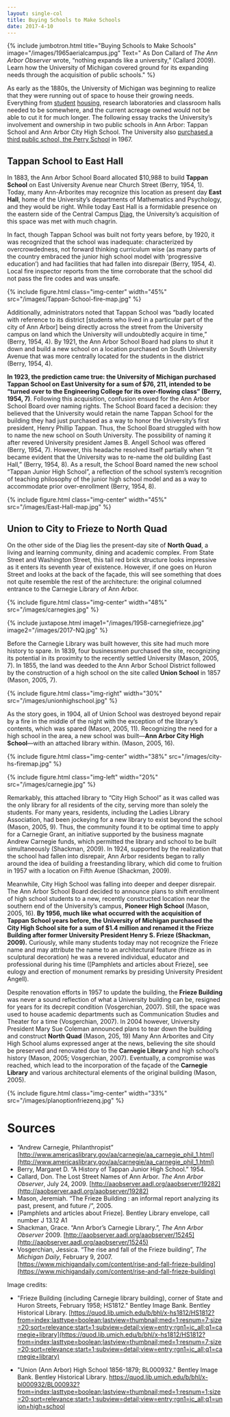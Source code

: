 ```yaml
---
layout: single-col
title: Buying Schools to Make Schools
date: 2017-4-10
---
```


{% include jumbotron.html
title="Buying Schools to Make Schools"
image="/images/1965aerialcampus.jpg" Text=" As Don Callard of _The Ann Arbor Observer_ wrote, “nothing expands like a university,” (Callard 2009). Learn how the University of Michigan covered ground for its expanding needs through the acquisition of public schools."
%}


As early as the 1880s, the University of Michigan was beginning to realize that they were running out of space to house their growing needs. Everything from [student](https://umich-hist-399.github.io/campus-histories/essays/social-training) [housing](https://umich-hist-399.github.io/campus-histories/essays/eastquad), research laboratories and classroom halls needed to be somewhere, and the current acreage owned would not be able to cut it for much longer. The following essay tracks the University’s involvement and ownership in two public schools in Ann Arbor: Tappan School and Ann Arbor City High School. The University also [purchased a third public school, the Perry School](https://umich-hist-399.github.io/campus-histories/summaries/perrybuilding) in 1967. 

## Tappan School to East Hall

In 1883, the Ann Arbor School Board allocated $10,988 to build **Tappan School** on East University Avenue near Church Street (Berry, 1954, 1). Today, many Ann-Arborites may recognize this location as present day **East Hall**, home of the University’s departments of Mathematics and Psychology, and they would be right. While today East Hall is a formidable presence on the eastern side of the Central Campus [Diag](https://umich-hist-399.github.io/campus-histories/essays/diag), the University’s acquisition of this space was met with much chagrin.

In fact, though Tappan School was built not forty years before, by 1920, it was recognized that the school was inadequate: characterized by overcrowdedness, not forward thinking curriculum wise (as many parts of the country embraced the junior high school model with ‘progressive education’) and had facilities that had fallen into disrepair (Berry, 1954, 4). Local fire inspector reports from the time corroborate that the school did not pass the fire codes and was unsafe.

{% include figure.html class="img-center" width="45%" src="/images/Tappan-School-fire-map.jpg" %}

Additionally, administrators noted that Tappan School was “badly located with reference to its district [students who lived in a particular part of the city of Ann Arbor] being directly across the street from the University campus on land which the University will undoubtedly acquire in time,” (Berry, 1954, 4). By 1921, the Ann Arbor School Board had plans to shut it down and build a new school on a location purchased on South University Avenue that was more centrally located for the students in the district (Berry, 1954, 4).

**In 1923, the prediction came true: the University of Michigan purchased Tappan School on East University for a sum of $76, 211, intended to be “turned over to the Engineering College for its over-flowing class” (Berry, 1954, 7)**. Following this acquisition, confusion ensued for the Ann Arbor School Board over naming rights. The School Board faced a decision: they believed that the University would retain the name Tappan School for the building they had just purchased as a way to honor the University’s first president, Henry Phillip Tappan. Thus, the School Board struggled with how to name the new school on South University. The possibility of naming it after revered University president James B. Angell School was offered (Berry, 1954, 7). However, this headache resolved itself partially when “it became evident that the University was to re-name the old building East Hall,” (Berry, 1954, 8). As a result, the School Board named the new school “Tappan Junior High School”, a reflection of the school system’s recognition of teaching philosophy of the junior high school model and as a way to accommodate prior over-enrollment (Berry, 1954, 8).

{% include figure.html class="img-center" width="45%" src="/images/East-Hall-map.jpg" %}

## Union to City to Frieze to North Quad

On the other side of the Diag lies the present-day site of **North Quad**, a living and learning community, dining and academic complex. From State Street and Washington Street, this tall red brick structure looks impressive as it enters its seventh year of existence. However, if one goes on Huron Street and looks at the back of the façade, this will see something that does not quite resemble the rest of the architecture: the original columned entrance to the Carnegie Library of Ann Arbor.

{% include figure.html class="img-center" width="48%" src="/images/carnegies.jpg" %}

{% include juxtapose.html image1="/images/1958-carnegiefrieze.jpg" image2="/images/2017-NQ.jpg" %}

Before the Carnegie Library was built however, this site had much more history to spare. In 1839, four businessmen purchased the site, recognizing its potential in its proximity to the recently settled University (Mason, 2005, 7). In 1855, the land was deeded to the Ann Arbor School District followed by the construction of a high school on the site called **Union School** in 1857 (Mason, 2005, 7).

{% include figure.html class="img-right" width="30%" src="/images/unionhighschool.jpg" %}

As the story goes, in 1904, all of Union School was destroyed beyond repair by a fire in the middle of the night with the exception of the library’s contents, which was spared (Mason, 2005, 11). Recognizing the need for a high school in the area, a new school was built—**Ann Arbor City High School**—with an attached library within. (Mason, 2005, 16).


{% include figure.html class="img-center" width="38%" src="/images/city-hs-firemap.jpg" %}

{% include figure.html class="img-left" width="20%" src="/images/carnegie.jpg" %}

Remarkably, this attached library to “City High School” as it was called was the only library for all residents of the city, serving more than solely the students. For many years, residents, including the Ladies Library Association, had been jockeying for a new library to exist beyond the school (Mason, 2005, 9). Thus, the community found it to be optimal time to apply for a Carnegie Grant, an initiative supported by the business magnate Andrew Carnegie funds, which permitted the library and school to be built simultaneously (Shackman, 2009). In 1924, supported by the realization that the school had fallen into disrepair, Ann Arbor residents began to rally around the idea of building a freestanding library, which did come to fruition in 1957 with a location on Fifth Avenue (Shackman, 2009).

Meanwhile, City High School was falling into deeper and deeper disrepair. The Ann Arbor School Board decided to announce plans to shift enrollment of high school students to a new, recently constructed location near the southern end of the University’s campus, **Pioneer High School** (Mason, 2005, 16). **By 1956, much like what occurred with the acquisition of **Tappan School** years before, the University of Michigan purchased the City High School site for a sum of $1.4 million and renamed it the **Frieze Building** after former University President Henry S. Frieze (Shackman, 2009).** Curiously, while many students today may not recognize the Frieze name and may attribute the name to an architectural feature (frieze as in sculptural decoration) he was a revered individual, educator and professional during his time ([Pamphlets and articles about Frieze], see eulogy and erection of monument remarks by presiding University President Angell).

Despite renovation efforts in 1957 to update the building, the **Frieze Building** was never a sound reflection of what a University building can be, resigned for years for its decrepit condition (Vosgerchian, 2007). Still, the space was used to house academic departments such as Communication Studies and Theater for a time (Vosgerchian, 2007). In 2004 however, University President Mary Sue Coleman announced plans to tear down the building and construct **North Quad** (Mason, 205, 19) Many Ann Arborites and City High School alums expressed anger at the news, believing the site should be preserved and renovated due to the **Carnegie Library** and high school’s history (Mason, 2005; Vosgerchian, 2007). Eventually, a compromise was reached, which lead to the incorporation of the façade of the **Carnegie Library** and various architectural elements of the original building (Mason, 2005).

{% include figure.html class="img-center" width="33%" src="/images/planoptionfriezenq.jpg" %}


# Sources

- “Andrew Carnegie, Philanthropist” [http://www.americaslibrary.gov/aa/carnegie/aa_carnegie_phil_1.html](http://www.americaslibrary.gov/aa/carnegie/aa_carnegie_phil_1.html)
- Berry, Margaret D. “A History of Tappan Junior High School.” 1954.
- Callard, Don. The Lost Street Names of Ann Arbor. _The Ann Arbor Observer_, July 24, 2009.
[http://aaobserver.aadl.org/aaobserver/19282](http://aaobserver.aadl.org/aaobserver/19282)
- Mason, Jeremiah. “The Frieze Building : an informal report analyzing its past, present, and future /”, 2005.
- [Pamphlets and articles about Frieze]. Bentley Library envelope, call number J 13.12 A1
- Shackman, Grace. “Ann Arbor’s Carnegie Library.”, _The Ann Arbor Observer_ 2009.
	[http://aaobserver.aadl.org/aaobserver/15245](http://aaobserver.aadl.org/aaobserver/15245)
- Vosgerchian, Jessica. “The rise and fall of the Frieze building”,  _The Michigan Daily_, February 9, 2007. [https://www.michigandaily.com/content/rise-and-fall-frieze-building](https://www.michigandaily.com/content/rise-and-fall-frieze-building)

Image credits:
- "Frieze Building (including Carnegie library building), corner of State and Huron Streets, February 1958; HS1812." Bentley Image Bank. Bentley Historical Library. [https://quod.lib.umich.edu/b/bhl/x-hs1812/HS1812?from=index;lasttype=boolean;lastview=thumbnail;med=1;resnum=7;size=20;sort=relevance;start=1;subview=detail;view=entry;rgn1=ic_all;q1=carnegie+library](https://quod.lib.umich.edu/b/bhl/x-hs1812/HS1812?from=index;lasttype=boolean;lastview=thumbnail;med=1;resnum=7;size=20;sort=relevance;start=1;subview=detail;view=entry;rgn1=ic_all;q1=carnegie+library)

- "Union (Ann Arbor) High School 1856-1879; BL000932." Bentley Image Bank. Bentley Historical Library. https://quod.lib.umich.edu/b/bhl/x-bl000932/BL000932?from=index;lasttype=boolean;lastview=thumbnail;med=1;resnum=1;size=20;sort=relevance;start=1;subview=detail;view=entry;rgn1=ic_all;q1=union+high+school

